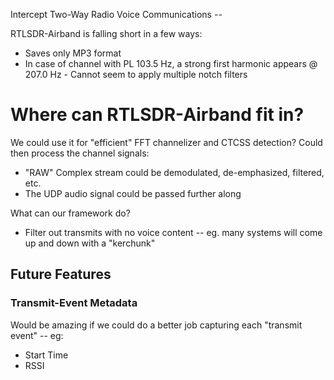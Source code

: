 Intercept Two-Way Radio Voice Communications --

RTLSDR-Airband is falling short in a few ways:

* Saves only MP3 format
* In case of channel with PL 103.5 Hz, a strong first harmonic appears @ 207.0 Hz - Cannot seem to apply multiple notch filters

# Where can RTLSDR-Airband fit in?

We could use it for "efficient" FFT channelizer and CTCSS detection? Could then process the channel signals:

* "RAW" Complex stream could be demodulated, de-emphasized, filtered, etc.
* The UDP audio signal could be passed further along

What can our framework do?

* Filter out transmits with no voice content -- eg. many systems will come up and down with a "kerchunk"

## Future Features

### Transmit-Event Metadata

Would be amazing if we could do a better job capturing each "transmit event" -- eg:

* Start Time
* RSSI

